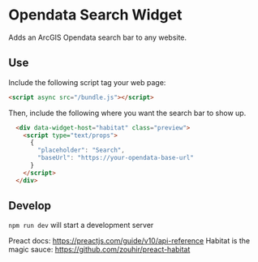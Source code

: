# Opendata Search Widget
Adds an ArcGIS Opendata search bar to any website.

## Use
Include the following script tag your web page:

```html
<script async src="/bundle.js"></script>
```

Then, include the following where you want the search bar to show up.
```html
  <div data-widget-host="habitat" class="preview">
    <script type="text/props">
      {
        "placeholder": "Search",
        "baseUrl": "https://your-opendata-base-url"
      }
    </script>
  </div>
```

## Develop

`npm run dev` will start a development server

Preact docs: https://preactjs.com/guide/v10/api-reference
Habitat is the magic sauce: https://github.com/zouhir/preact-habitat
